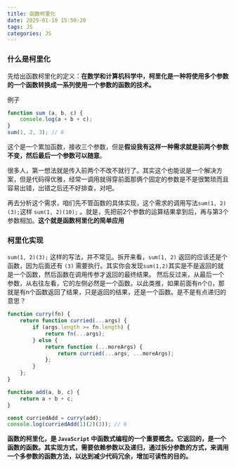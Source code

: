 ```yaml
---
title: 函数柯里化
date: 2025-01-10 15:50:20
tags: JS
categories: JS
---
```


### 什么是柯里化

先给出函数柯里化的定义：**在数学和计算机科学中，柯里化是一种将使用多个参数的一个函数转换成一系列使用一个参数的函数的技术。**

例子

```js
function sum (a, b, c) {
    console.log(a + b + c);
}
sum(1, 2, 3); // 6
```

这个是一个累加函数，接收三个参数，但是**假设我有这样一种需求就是前两个参数不变，然后最后一个参数可以随意**。

很多人，第一想法就是传入前两个不改不就行了。其实这个也能说是一个解决方案，但是代码得优雅，经常一调用就得穿前面那俩个固定的参数是不是很繁琐而且容易出错，出错之后还不好排查，对吧。

再去分析这个需求，咱们先不管函数的具体实现，这个需求的调用写法`sum(1, 2)(3);`这样 `sum(1, 2)(10);` 。就是，先把前2个参数的运算结果拿到后，再与第3个参数相加。**这个就是函数柯里化的简单应用**

### 柯里化实现

`sum(1, 2)(3);` 这样的写法，并不常见。拆开来看，`sum(1, 2)` 返回的应该还是个函数，因为后面还有 `(3)` 需要执行。其实你会发现`sum(1,2)`其实是不是返回的就是一个函数，然后函数在调用传参才返回的最终结果。 然后反过来，从最后一个参数，从右往左看，它的左侧必然是一个函数。以此类推，如果前面有n个()，那就是有n个函数返回了结果，只是返回的结果，还是一个函数。是不是有点递归的意思？

```js
function curry(fn) {
    return function curried(...args) {
        if (args.length >= fn.length) {
            return fn(...args);
        } else {
            return function (...moreArgs) {
                return curried(...args, ...moreArgs);
            };
        }
    };
}

function add(a, b, c) {
    return a + b + c;
}

const curriedAdd = curry(add);
console.log(curriedAdd(1)(2)(3)); // 6

```

**函数的柯里化，是 `JavaScript` 中函数式编程的一个重要概念。它返回的，是一个函数的函数。其实现方式，需要依赖参数以及递归，通过拆分参数的方式，来调用一个多参数的函数方法，以达到减少代码冗余，增加可读性的目的。**
